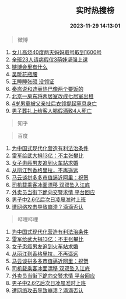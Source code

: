 <div align="center"><h2>实时热搜榜</h2><h4>2023-11-29 14:13:01</h4></div>

> 微博  

1. [女儿高烧40度两天妈妈取号取到1600号](https://s.weibo.com/weibo?q=%23%E5%A5%B3%E5%84%BF%E9%AB%98%E7%83%A740%E5%BA%A6%E4%B8%A4%E5%A4%A9%E5%A6%88%E5%A6%88%E5%8F%96%E5%8F%B7%E5%8F%96%E5%88%B01600%E5%8F%B7%23&t=31&band_rank=1&Refer=top)<br />
2. [全班23人请病假仅3萌娃坚强上课](https://s.weibo.com/weibo?q=%23%E5%85%A8%E7%8F%AD23%E4%BA%BA%E8%AF%B7%E7%97%85%E5%81%87%E4%BB%853%E8%90%8C%E5%A8%83%E5%9D%9A%E5%BC%BA%E4%B8%8A%E8%AF%BE%23&t=31&band_rank=2&Refer=top)<br />
3. [链博会里有什么](https://s.weibo.com/weibo?q=%23%E9%93%BE%E5%8D%9A%E4%BC%9A%E9%87%8C%E6%9C%89%E4%BB%80%E4%B9%88%23&t=31&band_rank=3&Refer=top)<br />
4. [吴昕花瓶腰](https://s.weibo.com/weibo?q=%23%E5%90%B4%E6%98%95%E8%8A%B1%E7%93%B6%E8%85%B0%23&t=31&band_rank=4&Refer=top)<br />
5. [王睡睡张硕 没领证](https://s.weibo.com/weibo?q=%E7%8E%8B%E7%9D%A1%E7%9D%A1%E5%BC%A0%E7%A1%95%20%E6%B2%A1%E9%A2%86%E8%AF%81&t=31&band_rank=5&Refer=top)<br />
6. [秦岚说和迪丽热巴像两个要饭的](https://s.weibo.com/weibo?q=%23%E7%A7%A6%E5%B2%9A%E8%AF%B4%E5%92%8C%E8%BF%AA%E4%B8%BD%E7%83%AD%E5%B7%B4%E5%83%8F%E4%B8%A4%E4%B8%AA%E8%A6%81%E9%A5%AD%E7%9A%84%23&t=31&band_rank=6&Refer=top)<br />
7. [北京一房东将两居室改成七居室出租](https://s.weibo.com/weibo?q=%23%E5%8C%97%E4%BA%AC%E4%B8%80%E6%88%BF%E4%B8%9C%E5%B0%86%E4%B8%A4%E5%B1%85%E5%AE%A4%E6%94%B9%E6%88%90%E4%B8%83%E5%B1%85%E5%AE%A4%E5%87%BA%E7%A7%9F%23&t=31&band_rank=7&Refer=top)<br />
8. [4岁男童被父亲扯后衣领提起窒息身亡](https://s.weibo.com/weibo?q=%234%E5%B2%81%E7%94%B7%E7%AB%A5%E8%A2%AB%E7%88%B6%E4%BA%B2%E6%89%AF%E5%90%8E%E8%A1%A3%E9%A2%86%E6%8F%90%E8%B5%B7%E7%AA%92%E6%81%AF%E8%BA%AB%E4%BA%A1%23&t=31&band_rank=8&Refer=top)<br />
9. [男子葬礼上给客人喝假酒致4人死亡](https://s.weibo.com/weibo?q=%23%E7%94%B7%E5%AD%90%E8%91%AC%E7%A4%BC%E4%B8%8A%E7%BB%99%E5%AE%A2%E4%BA%BA%E5%96%9D%E5%81%87%E9%85%92%E8%87%B44%E4%BA%BA%E6%AD%BB%E4%BA%A1%23&t=31&band_rank=9&Refer=top)<br />

> 知乎  


> 百度  

1. [为中国式现代化营造有利法治条件](https://www.baidu.com/s?wd=%E4%B8%BA%E4%B8%AD%E5%9B%BD%E5%BC%8F%E7%8E%B0%E4%BB%A3%E5%8C%96%E8%90%A5%E9%80%A0%E6%9C%89%E5%88%A9%E6%B3%95%E6%B2%BB%E6%9D%A1%E4%BB%B6&sa=fyb_news&rsv_dl=fyb_news)<br />
2. [雷军给武大捐13亿：不主张攀比](https://www.baidu.com/s?wd=%E9%9B%B7%E5%86%9B%E7%BB%99%E6%AD%A6%E5%A4%A7%E6%8D%9013%E4%BA%BF%EF%BC%9A%E4%B8%8D%E4%B8%BB%E5%BC%A0%E6%94%80%E6%AF%94&sa=fyb_news&rsv_dl=fyb_news)<br />
3. [女子患癌男友追到火车站求婚](https://www.baidu.com/s?wd=%E5%A5%B3%E5%AD%90%E6%82%A3%E7%99%8C%E7%94%B7%E5%8F%8B%E8%BF%BD%E5%88%B0%E7%81%AB%E8%BD%A6%E7%AB%99%E6%B1%82%E5%A9%9A&sa=fyb_news&rsv_dl=fyb_news)<br />
4. [从丽江到香格里拉，不再遥远](https://www.baidu.com/s?wd=%E4%BB%8E%E4%B8%BD%E6%B1%9F%E5%88%B0%E9%A6%99%E6%A0%BC%E9%87%8C%E6%8B%89%EF%BC%8C%E4%B8%8D%E5%86%8D%E9%81%A5%E8%BF%9C&sa=fyb_news&rsv_dl=fyb_news)<br />
5. [马云谈拼多多市值逼近阿里：祝贺](https://www.baidu.com/s?wd=%E9%A9%AC%E4%BA%91%E8%B0%88%E6%8B%BC%E5%A4%9A%E5%A4%9A%E5%B8%82%E5%80%BC%E9%80%BC%E8%BF%91%E9%98%BF%E9%87%8C%EF%BC%9A%E7%A5%9D%E8%B4%BA&sa=fyb_news&rsv_dl=fyb_news)<br />
6. [司机载乘客冰面漂移 双双坠入江底](https://www.baidu.com/s?wd=%E5%8F%B8%E6%9C%BA%E8%BD%BD%E4%B9%98%E5%AE%A2%E5%86%B0%E9%9D%A2%E6%BC%82%E7%A7%BB+%E5%8F%8C%E5%8F%8C%E5%9D%A0%E5%85%A5%E6%B1%9F%E5%BA%95&sa=fyb_news&rsv_dl=fyb_news)<br />
7. [外卖员当街下跪向交警求情 平台回应](https://www.baidu.com/s?wd=%E5%A4%96%E5%8D%96%E5%91%98%E5%BD%93%E8%A1%97%E4%B8%8B%E8%B7%AA%E5%90%91%E4%BA%A4%E8%AD%A6%E6%B1%82%E6%83%85+%E5%B9%B3%E5%8F%B0%E5%9B%9E%E5%BA%94&sa=fyb_news&rsv_dl=fyb_news)<br />
8. [男子中2.6亿后次日凌晨准时上班](https://www.baidu.com/s?wd=%E7%94%B7%E5%AD%90%E4%B8%AD2.6%E4%BA%BF%E5%90%8E%E6%AC%A1%E6%97%A5%E5%87%8C%E6%99%A8%E5%87%86%E6%97%B6%E4%B8%8A%E7%8F%AD&sa=fyb_news&rsv_dl=fyb_news)<br />
9. [遭网络攻击导致崩溃？滴滴否认](https://www.baidu.com/s?wd=%E9%81%AD%E7%BD%91%E7%BB%9C%E6%94%BB%E5%87%BB%E5%AF%BC%E8%87%B4%E5%B4%A9%E6%BA%83%EF%BC%9F%E6%BB%B4%E6%BB%B4%E5%90%A6%E8%AE%A4&sa=fyb_news&rsv_dl=fyb_news)<br />

> 哔哩哔哩  

1. [为中国式现代化营造有利法治条件](https://www.baidu.com/s?wd=%E4%B8%BA%E4%B8%AD%E5%9B%BD%E5%BC%8F%E7%8E%B0%E4%BB%A3%E5%8C%96%E8%90%A5%E9%80%A0%E6%9C%89%E5%88%A9%E6%B3%95%E6%B2%BB%E6%9D%A1%E4%BB%B6&sa=fyb_news&rsv_dl=fyb_news)<br />
2. [雷军给武大捐13亿：不主张攀比](https://www.baidu.com/s?wd=%E9%9B%B7%E5%86%9B%E7%BB%99%E6%AD%A6%E5%A4%A7%E6%8D%9013%E4%BA%BF%EF%BC%9A%E4%B8%8D%E4%B8%BB%E5%BC%A0%E6%94%80%E6%AF%94&sa=fyb_news&rsv_dl=fyb_news)<br />
3. [女子患癌男友追到火车站求婚](https://www.baidu.com/s?wd=%E5%A5%B3%E5%AD%90%E6%82%A3%E7%99%8C%E7%94%B7%E5%8F%8B%E8%BF%BD%E5%88%B0%E7%81%AB%E8%BD%A6%E7%AB%99%E6%B1%82%E5%A9%9A&sa=fyb_news&rsv_dl=fyb_news)<br />
4. [从丽江到香格里拉，不再遥远](https://www.baidu.com/s?wd=%E4%BB%8E%E4%B8%BD%E6%B1%9F%E5%88%B0%E9%A6%99%E6%A0%BC%E9%87%8C%E6%8B%89%EF%BC%8C%E4%B8%8D%E5%86%8D%E9%81%A5%E8%BF%9C&sa=fyb_news&rsv_dl=fyb_news)<br />
5. [马云谈拼多多市值逼近阿里：祝贺](https://www.baidu.com/s?wd=%E9%A9%AC%E4%BA%91%E8%B0%88%E6%8B%BC%E5%A4%9A%E5%A4%9A%E5%B8%82%E5%80%BC%E9%80%BC%E8%BF%91%E9%98%BF%E9%87%8C%EF%BC%9A%E7%A5%9D%E8%B4%BA&sa=fyb_news&rsv_dl=fyb_news)<br />
6. [司机载乘客冰面漂移 双双坠入江底](https://www.baidu.com/s?wd=%E5%8F%B8%E6%9C%BA%E8%BD%BD%E4%B9%98%E5%AE%A2%E5%86%B0%E9%9D%A2%E6%BC%82%E7%A7%BB+%E5%8F%8C%E5%8F%8C%E5%9D%A0%E5%85%A5%E6%B1%9F%E5%BA%95&sa=fyb_news&rsv_dl=fyb_news)<br />
7. [外卖员当街下跪向交警求情 平台回应](https://www.baidu.com/s?wd=%E5%A4%96%E5%8D%96%E5%91%98%E5%BD%93%E8%A1%97%E4%B8%8B%E8%B7%AA%E5%90%91%E4%BA%A4%E8%AD%A6%E6%B1%82%E6%83%85+%E5%B9%B3%E5%8F%B0%E5%9B%9E%E5%BA%94&sa=fyb_news&rsv_dl=fyb_news)<br />
8. [男子中2.6亿后次日凌晨准时上班](https://www.baidu.com/s?wd=%E7%94%B7%E5%AD%90%E4%B8%AD2.6%E4%BA%BF%E5%90%8E%E6%AC%A1%E6%97%A5%E5%87%8C%E6%99%A8%E5%87%86%E6%97%B6%E4%B8%8A%E7%8F%AD&sa=fyb_news&rsv_dl=fyb_news)<br />
9. [遭网络攻击导致崩溃？滴滴否认](https://www.baidu.com/s?wd=%E9%81%AD%E7%BD%91%E7%BB%9C%E6%94%BB%E5%87%BB%E5%AF%BC%E8%87%B4%E5%B4%A9%E6%BA%83%EF%BC%9F%E6%BB%B4%E6%BB%B4%E5%90%A6%E8%AE%A4&sa=fyb_news&rsv_dl=fyb_news)<br />
